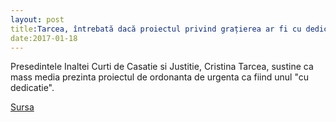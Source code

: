 ```yaml
---
layout: post
title:Tarcea, întrebată dacă proiectul privind grațierea ar fi cu dedicație: Așa pare a fi
date:2017-01-18
---
```


Presedintele Inaltei Curti de Casatie si Justitie, Cristina Tarcea, sustine ca mass media prezinta proiectul de ordonanta de urgenta ca fiind unul "cu dedicatie".


[Sursa](http://www.agerpres.ro/justitie/2017/01/18/tarcea-intrebata-daca-proiectul-privind-gratierea-ar-fi-cu-dedicatie-asa-pare-a-fi-14-59-53)
